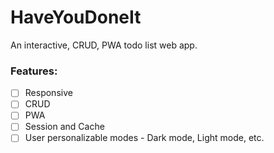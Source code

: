 # HaveYouDoneIt
An interactive, CRUD, PWA todo list web app.

### Features:
- [ ] Responsive
- [ ] CRUD
- [ ] PWA
- [ ] Session and Cache
- [ ] User personalizable modes - Dark mode, Light mode, etc.
